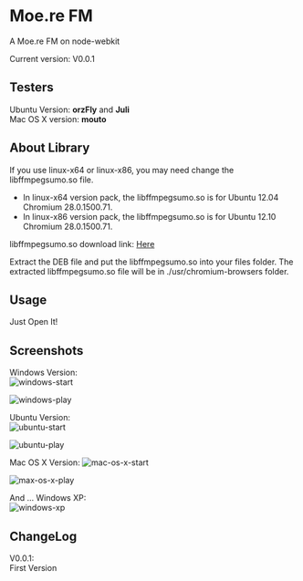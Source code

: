 Moe.re FM
========

A Moe.re FM on node-webkit

Current version: V0.0.1

Testers
--------
Ubuntu Version: **orzFly** and **Juli**  
Mac OS X version: **mouto**

About Library
--------
If you use linux-x64 or linux-x86, you may need change the libffmpegsumo.so file.

* In linux-x64 version pack, the libffmpegsumo.so is for Ubuntu 12.04 Chromium 28.0.1500.71.  
* In linux-x86 version pack, the libffmpegsumo.so is for Ubuntu 12.10 Chromium 28.0.1500.71.

libffmpegsumo.so download link:  [Here](https://github.com/sanddudu/moere-fm/wiki/The-ffmpegsumo.so-download-for-Ubuntu)

Extract the DEB file and put the libffmpegsumo.so into your files folder. The extracted libffmpegsumo.so file will be in ./usr/chromium-browsers folder.

Usage
--------
Just Open It!

Screenshots
--------
Windows Version:  
![windows-start](http://cdn.code5light.com/node-webkit-moere/00.png)

![windows-play](http://cdn.code5light.com/node-webkit-moere/01.png)

Ubuntu Version:  
![ubuntu-start](http://cdn.code5light.com/node-webkit-moere/03.jpg)

![ubuntu-play](http://cdn.code5light.com/node-webkit-moere/04.jpg)

Mac OS X Version:
![mac-os-x-start](http://cdn.code5light.com/node-webkit-moere/06.png)

![max-os-x-play](http://cdn.code5light.com/node-webkit-moere/07.png)

And ... Windows XP:  
![windows-xp](http://cdn.code5light.com/node-webkit-moere/05.jpg)

ChangeLog
--------
V0.0.1:  
First Version
